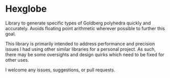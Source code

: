 # Hexglobe

Library to generate specific types of Goldberg polyhedra quickly and accurately. Avoids floating point arithmetic wherever possible to further this goal.

This library is primarily intended to address performance and precision issues I had using other similar libraries for a personal project. As such, there may be some oversights and design quirks which need to be fixed for other uses.

I welcome any issues, suggestions, or pull requests.
